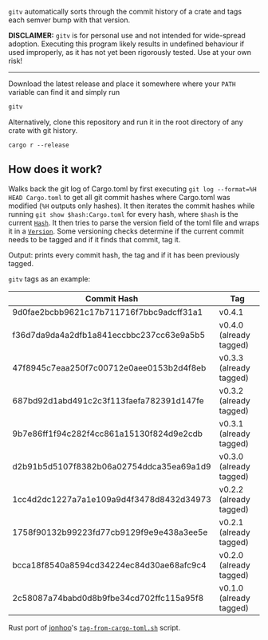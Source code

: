 `gitv` automatically sorts through the commit history of a crate and tags each
semver bump with that version.

**DISCLAIMER:** `gitv` is for personal use and not intended for wide-spread adoption. Executing
this program likely results in undefined behaviour if used improperly, as it has
not yet been rigorously tested. Use at your own risk!

---

Download the latest release and place it somewhere where your `PATH`
variable can find it and simply run
```sh
gitv
```

Alternatively, clone this repository and run it in the root directory of any
crate with git history.
```
cargo r --release
```

## How does it work?

Walks back the git log of Cargo.toml by first executing `git log --format=%H
HEAD Cargo.toml` to get all git commit hashes where Cargo.toml was modified
(`%H` outputs only hashes). It then iterates the commit hashes while running
`git show $hash:Cargo.toml` for every hash, where `$hash` is the current
[`Hash`](src/hash.rs). It then tries to parse the version field of the toml file
and wraps it in a [`Version`](src/version.rs). Some versioning checks determine
if the current commit needs to be tagged and if it finds that commit, tag it. 

Output: prints every commit hash, the tag and if it has been previously tagged. 

`gitv` tags as an example:

| Commit Hash                              | Tag                     |
| -----------------------------------------|-------------------------|
| 9d0fae2bcbb9621c17b711716f7bbc9adcff31a1 | v0.4.1                  |
| f36d7da9da4a2dfb1a841eccbbc237cc63e9a5b5 | v0.4.0 (already tagged) |
| 47f8945c7eaa250f7c00712e0aee0153b2d4f8eb | v0.3.3 (already tagged) |
| 687bd92d1abd491c2c3f113faefa782391d147fe | v0.3.2 (already tagged) |
| 9b7e86ff1f94c282f4cc861a15130f824d9e2cdb | v0.3.1 (already tagged) |
| d2b91b5d5107f8382b06a02754ddca35ea69a1d9 | v0.3.0 (already tagged) |
| 1cc4d2dc1227a7a1e109a9d4f3478d8432d34973 | v0.2.2 (already tagged) |
| 1758f90132b99223fd77cb9129f9e9e438a3ee5e | v0.2.1 (already tagged) |
| bcca18f8540a8594cd34224ec84d30ae68afc9c4 | v0.2.0 (already tagged) |
| 2c58087a74babd0d8b9fbe34cd702ffc115a95f8 | v0.1.0 (already tagged) |

Rust port of [jonhoo](https://github.com/jonhoo)'s
[`tag-from-cargo-toml.sh`](https://github.com/jonhoo/configs/blob/master/bins/bin/tag-from-cargo-toml.sh)
script.
